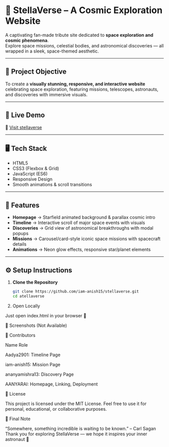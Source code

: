 # 🌌 StellaVerse – A Cosmic Exploration Website

A captivating fan-made tribute site dedicated to **space exploration and cosmic phenomena**.  
Explore space missions, celestial bodies, and astronomical discoveries — all wrapped in a sleek, space-themed aesthetic.  

---

## 🎯 Project Objective
To create a **visually stunning, responsive, and interactive website** celebrating space exploration, featuring missions, telescopes, astronauts, and discoveries with immersive visuals.

---

## 🚀 Live Demo
🔗 [Visit stellaverse](https://stella-verse.vercel.app/)

---

## 🖥️ Tech Stack
- HTML5  
- CSS3 (Flexbox & Grid)  
- JavaScript (ES6)  
- Responsive Design  
- Smooth animations & scroll transitions  

---

## 🌟 Features
- **Homepage** → Starfield animated background & parallax cosmic intro  
- **Timeline** → Interactive scroll of major space events with visuals  
- **Discoveries** → Grid view of astronomical breakthroughs with modal popups  
- **Missions** → Carousel/card-style iconic space missions with spacecraft details  
- **Animations** → Neon glow effects, responsive star/planet elements  

---

## ⚙️ Setup Instructions

1. **Clone the Repository**
   ```bash
   git clone https://github.com/iam-anish15/stellaverse.git
   cd atellaverse
   
2. Open Locally

Just open index.html in your browser 🚀

📸 Screenshots
(Not Available)


👥 Contributors

Name	Role

Aadya2901:  	Timeline Page

iam-anish15:  	Mission Page

ananyamishra13:  	Discovery Page

AANYARAI:  	Homepage, Linking, Deployment


📝 License

This project is licensed under the MIT License.
Feel free to use it for personal, educational, or collaborative purposes.


🌠 Final Note

“Somewhere, something incredible is waiting to be known.” – Carl Sagan
Thank you for exploring StellaVerse — we hope it inspires your inner astronaut 🚀

